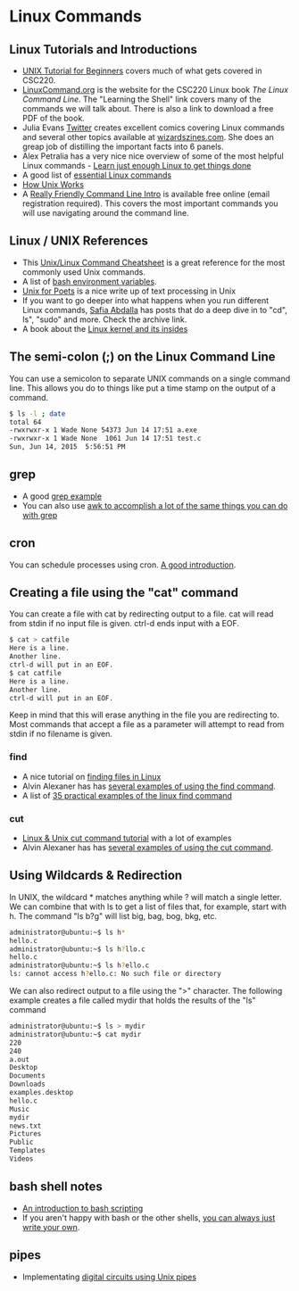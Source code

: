 # Linux Commands

## Linux Tutorials and Introductions

- [UNIX Tutorial for Beginners](http://www.ee.surrey.ac.uk/Teaching/Unix/) covers much of what gets covered in CSC220.  
- [LinuxCommand.org](http://linuxcommand.org) is the website for the CSC220 Linux book *The Linux Command Line*.  The "Learning the Shell" link covers many of the commands we will talk about.  There is also a link to download a free PDF of the book.
- Julia Evans [Twitter](https://twitter.com/b0rk) creates excellent comics covering Linux commands and several other topics available at [wizardszines.com](https://wizardzines.com/).  She does an greap job of distilling the important facts into 6 panels.  
- Alex Petralia has a very nice nice overview of some of the most helpful Linux commands - [Learn just enough Linux to get things done](https://alexpetralia.com/posts/2017/6/26/learning-linux-bash-to-get-things-done)
- A good list of [essential Linux commands](https://semanti.ca/blog/?the-most-useful-linux-commands-you-probably-need-to-know)
- [How Unix Works](https://neilkakkar.com/unix.html)
- A [Really Friendly Command Line Intro](https://hellowebbooks.com/learn-command-line/) is available free online (email registration required).  This covers the most important commands you will use navigating around the command line.  

## Linux / UNIX References

- This [Unix/Linux Command Cheatsheet](https://files.fosswire.com/2007/08/fwunixref.pdf) is a great reference for the most commonly used Unix commands.
- A list of [bash environment variables](http://tldp.org/LDP/abs/html/internalvariables.html).
- [Unix for Poets](https://web.stanford.edu/class/cs124/kwc-unix-for-poets.pdf) is a nice write up of text processing in Unix
- If you want to go deeper into what happens when you run different Linux commands, [Safia Abdalla](https://blog.safia.rocks/) has posts that do a deep dive in to "cd", ls", "sudo" and more.  Check the archive link.
- A book about the [Linux kernel and its insides](https://github.com/0xAX/linux-insides)

## The semi-colon (;) on the Linux Command Line

You can use a semicolon to separate UNIX commands on a single command line.  This allows you do to things like put a time stamp on the output of a command.

```bash
$ ls -l ; date
total 64
-rwxrwxr-x 1 Wade None 54373 Jun 14 17:51 a.exe
-rwxrwxr-x 1 Wade None  1061 Jun 14 17:51 test.c
Sun, Jun 14, 2015  5:56:51 PM
```

## grep

- A good [grep example](http://www.panix.com/~elflord/unix/grep.html)
- You can also use [awk to accomplish a lot of the same things you can do with grep](https://blog.jpalardy.com/posts/skip-grep-use-awk/)

## cron

You can schedule processes using cron.  [A good introduction](https://code.tutsplus.com/tutorials/scheduling-tasks-with-cron-jobs--net-8800).

## Creating a file using the "cat" command

You can create a file with cat by redirecting output to a file.  cat will read from stdin if no input file is given.  ctrl-d ends input with a EOF.

```bash
$ cat > catfile
Here is a line.
Another line.
ctrl-d will put in an EOF.
$ cat catfile
Here is a line.
Another line.
ctrl-d will put in an EOF.
```

Keep in mind that this will erase anything in the file you are redirecting to.  Most commands that accept a file as a parameter will attempt to read from stdin if no filename is given.

### find

- A nice tutorial on [finding files in Linux](https://www.linode.com/docs/tools-reference/tools/find-files-in-linux-using-the-command-line/)
- Alvin Alexaner has has [several examples of using the find command](http://alvinalexander.com/unix/edu/examples/find.shtml).
- A list of [35 practical examples of the linux find command](https://www.tecmint.com/35-practical-examples-of-linux-find-command/)

### cut

- [Linux & Unix cut command tutorial](https://shapeshed.com/unix-cut/) with a lot of examples
- Alvin Alexaner has has [several examples of using the cut command](https://alvinalexander.com/linux-unix/linux-cut-command-cut-fields-columns-examples/).

## Using Wildcards & Redirection

In UNIX, the wildcard * matches anything while ? will match a single letter.  We can combine that with ls to get a list of files that, for example, start with h.  The command "ls b?g" will list big, bag, bog, bkg, etc.

```bash
administrator@ubuntu:~$ ls h*
hello.c
administrator@ubuntu:~$ ls h?llo.c
hello.c
administrator@ubuntu:~$ ls h?ello.c
ls: cannot access h?ello.c: No such file or directory
```

We can also redirect output to a file using the ">" character.  The following example creates a file called mydir that holds the results of the "ls" command

```bash
administrator@ubuntu:~$ ls > mydir
administrator@ubuntu:~$ cat mydir
220
240
a.out
Desktop
Documents
Downloads
examples.desktop
hello.c
Music
mydir
news.txt
Pictures
Public
Templates
Videos
```

## bash shell notes

- [An introduction to bash scripting](https://code.tutsplus.com/tutorials/the-fundamentals-of-bash-scripting--net-32093)
- If you aren't happy with bash or the other shells, [you can always just write your own](https://indradhanush.github.io/blog/writing-a-unix-shell-part-1/).

## pipes

- Implementating [digital circuits using Unix pipes](http://www.linusakesson.net/programming/pipelogic/index.php)
